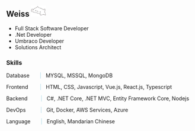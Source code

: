 ## Weiss <img src="images/bongo-cat-cat-meme.gif" style="width:40px;" />
- Full Stack Software Developer
- .Net Developer
- Umbraco Developer
- Solutions Architect

### Skills
Database &nbsp;&nbsp;&nbsp;&nbsp;&nbsp; <span style="color: lightblue;">|</span> &nbsp; MYSQL, MSSQL, MongoDB

Frontend &nbsp;&nbsp;&nbsp;&nbsp;&nbsp;&nbsp; <span style="color: lightblue;">|</span> &nbsp; HTML, CSS, Javascript, Vue.js, React.js, Typescript

Backend &nbsp;&nbsp;&nbsp;&nbsp;&nbsp;&nbsp;&nbsp; <span style="color: lightblue;">|</span> &nbsp; C#, .NET Core, .NET MVC, Entity Framework Core, Nodejs 

DevOps &nbsp;&nbsp;&nbsp;&nbsp;&nbsp;&nbsp;&nbsp;&nbsp; <span style="color: lightblue;">|</span> &nbsp; Git, Docker, AWS Services, Azure

Language &nbsp;&nbsp;&nbsp;&nbsp;&nbsp; <span style="color: lightblue;">|</span> &nbsp; English, Mandarian Chinese

